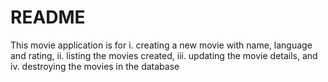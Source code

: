 # README

This movie application is for 
i. creating a new movie with name, language and rating, 
ii. listing the movies created, 
iii. updating the movie details, and
iv. destroying the movies in the database
